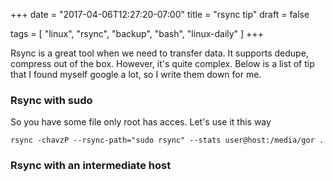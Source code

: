 +++
date = "2017-04-06T12:27:20-07:00"
title = "rsync tip"
draft = false

tags = [ "linux", "rsync", "backup", "bash", "linux-daily" ]
+++

Rsync is a great tool when we need to transfer data. It supports dedupe,
compress out of the box. However, it's quite complex. Below is a list
of tip that I found myself google a lot, so I write them down for me.

### Rsync with sudo

So you have some file only root has acces. Let's use it this way

```
rsync -chavzP --rsync-path="sudo rsync" --stats user@host:/media/gor .
```


### Rsync with an intermediate host
